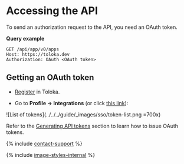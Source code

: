# Accessing the API

To send an authorization request to the API, you need an OAuth token.

**Query example**

```http
GET /api/app/v0/apps
Host: https://toloka.dev
Authorization: OAuth <OAuth token>
```

## Getting an OAuth token

- [Register](../../../guide/concepts/access.md) in Toloka.

- Go to **Profile → Integrations** (or click [this link](https://platform.toloka.ai/requester/profile/integration)):

![List of tokens](../../../guide/_images/sso/token-list.png =700x)

Refer to the [Generating API tokens](../../../guide/concepts/api-token.md) section to learn how to issue OAuth tokens.

{% include [contact-support](../../_includes/contact-support.md) %}

{% include [image-styles-internal](../../../../_includes/image-styles-internal.md) %}